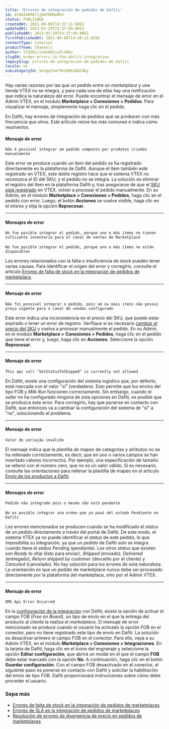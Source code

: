 ```yaml
---
title: 'Errores de integración de pedidos de Dafiti'
id: 4t8AIA9R671jGHY8MOwHhS
status: PUBLISHED
createdAt: 2021-09-08T14:37:11.608Z
updatedAt: 2023-03-29T23:37:09.005Z
publishedAt: 2023-03-29T23:37:09.005Z
firstPublishedAt: 2021-09-08T14:56:15.029Z
contentType: tutorial
productTeam: Channels
author: 5l9ZQjiivHzkEVjafL4O6v
slugEN: order-errors-in-the-dafiti-integration
legacySlug: errores-de-integracion-de-pedidos-de-dafiti
locale: es
subcategoryId: 5m1qqfnmfYKsO0KiOQC8Ky
---
```


Hay varias razones por las que un pedido entre un _marketplace_ y una tienda VTEX no se integra, y para cada una de ellas hay una notificación que indica la naturaleza del error. Puede encontrar el mensaje de error en el Admin VTEX, en el módulo **Marketplace > Conexiones > Pedidos**. Para visualizar el mensaje, simplemente haga clic en el pedido.

En Dafiti, hay errores de integración de pedidos que se producen con más frecuencia que otros. Este artículo reúne los más comunes e indica cómo resolverlos.

#### Mensaje de error

`Não é possível integrar um pedido composto por produtos criados manualmente`

Este error se produce cuando un ítem del pedido se ha registrado directamente en la plataforma de Dafiti. Aunque el ítem también esté registrado en VTEX, este doble registro hace que el sistema VTEX no reconozca el ID del SKU, y el pedido no se integra. La solución es eliminar el registro del ítem en la plataforma Dafiti y, tras asegurarse de que el [SKU está registrado](https://help.vtex.com/es/tracks/catalogo-101--5AF0XfnjfWeopIFBgs3LIQ/17PxekVPmVYI4c3OCQ0ddJ) en VTEX, volver a procesar el pedido manualmente. En su Admin, en el módulo **Marketplace > Conexiones > Pedidos**, haga clic en el pedido con error. Luego, el botón **Acciones** se vuelve visible, haga clic en el mismo y elija la opción **Reprocesar**.

____

#### Mensajes de error

`No fue posible integrar el pedido, porque uno o más items no tienen suficiente inventario para el canal de ventas de Marketplace`<br>
</br> `No fue posible integrar el pedido, porque uno o más items no están disponibles`

Los errores relacionados con la falta o insuficiencia de stock pueden tener varias causas. Para identificar el origen del error y corregirlo, consulte el artículo [Errores de falta de stock en la integración de pedidos de marketplace](https://help.vtex.com/es/tutorial/erros-de-falta-de-estoque-na-integracao-de-pedidos-de-marketplace--s1i5OCcPFslrMkZJLDnfP).

____

#### Mensaje de error

`Não foi possível integrar o pedido, pois um ou mais itens não possui preço vigente para o canal de vendas configurado`

Este error indica una inconsistencia en el precio del SKU, que puede estar expirado o tener un error de registro. Verifique si es necesario [cambiar el precio del SKU](https://help.vtex.com/es/tutorial/alteracao-de-preco-de-sku--tutorials_95) y vuelva a procesar manualmente el pedido. En su Admin, en el módulo **Marketplace > Conexiones > Pedidos**, haga clic en el pedido que tiene el error y, luego, haga clic en **Acciones**. Seleccione la opción **Reprocesar**.

____

#### Mensaje de error

`This api call "SetStatusToShipped" is currently not allowed`

En Dafiti, existe una configuración del sistema logístico que, por defecto, está marcada con el valor "sí" (verdadero). Esto permite que los envíos del tipo FOB y _Milk Run_ funcionen correctamente. Sin embargo, cuando el _seller_ no ha configurado ninguna de esta opciones en Dafiti, es posible que se produzca este error. Para corregirlo, hay que ponerse en contacto con Dafiti, que entonces va a cambiar la configuración del sistema de "sí" a "no", solucionando el problema.

____

#### Mensaje de error

`Valor de variação inválido`

El mensaje indica que la plantilla de mapeo de categorías y atributos no se ha rellenado correctamente, es decir, que en uno o varios campos se han insertado valores incorrectos. Por ejemplo, una especificación de tamaño se rellenó con el número cero, que no es un valor válido. Si es necesario, consulte las orientaciones para rellenar la plantilla de mapeo en el artículo [Envío de los productos a Dafiti](https://help.vtex.com/es/tracks/configurar-integracao-da-dafiti--4wF4RBx9ygEkimW6SsKw8i/3b8BZfB1BC8G8SCe0ao46m).

____

#### Mensajes de error

`Pedido não integrado pois o mesmo não está pendente`<br>
</br>`No es posible integrar una orden que ya pasó del estado Pendiente en Dafiti`

Los errores mencionados se producen cuando se ha modificado el _status_ de un pedido directamente a través del portal de Dafiti. De este modo, el sistema VTEX ya no puede identificar el _status_ de este pedido, lo que imposibilita su integración, ya que un pedido de Dafiti solo se integra cuando tiene el _status Pending_ (pendiente). Los otros _status_ que existen son _Ready to ship_ (listo para enviar), _Shipped_ (enviado), _Delivered_ (entregado), _Return shipped by customer_ (devuelto por el cliente) y _Canceled_ (cancelado). No hay solución para los errores de esta naturaleza. La orientación es que un pedido de marketplace nunca debe ser procesado directamente por la plataforma del marketplace, sino por el Admin VTEX.

____

#### Mensaje de error

`OMS Api Error Occurred`

En la [configuración de la integración](https://help.vtex.com/es/tracks/configurar-integracao-da-dafiti--4wF4RBx9ygEkimW6SsKw8i/3PV2OACP2E4O4uOKKW2sMg) con Dafiti, existe la opción de activar el campo FOB (_Free on Board_), un tipo de envío en el que la entrega del producto al cliente la realiza el _marketplace_. El mensaje de error mencionado se produce cuando el usuario ha activado la opción FOB en el conector, pero no tiene registrado este tipo de envío en Dafiti. La solución es desactivar primero el campo FOB en el conector. Para ello, vaya a su Admin VTEX, en el módulo **Marketplace > Conexiones > Integraciones**. En la tarjeta de Dafiti, haga clic en el ícono del engranaje y seleccione la opción **Editar configuración**, que abrirá un modal en el que el campo **FOB** debe estar marcado con la opción **No**. A continuación, haga clic en el botón **Guardar configuración**. Con el campo FOB desactivado en el conector, el siguiente paso es ponerse en contacto con Dafiti y solicitar la habilitación del envío de tipo FOB. Dafiti proporcionará instrucciones sobre cómo debe proceder el usuario.

### Sepa más

- [Errores de falta de stock en la integración de pedidos de marketplaces](https://help.vtex.com/es/tutorial/erros-de-falta-de-estoque-em-pedidos-de-integracao-com-marketplace--s1i5OCcPFslrMkZJLDnfP)
- [Errores de SLA en la integración de pedidos de marketplaces](https://help.vtex.com/es/tutorial/erros-de-sla-na-integracao-de-pedidos-de-marketplace--X8lSfxT44OyxkxwvnRk1X)
- [Resolución de errores de divergencia de precio en pedidos de marketplaces](https://help.vtex.com/es/tutorial/resolucao-de-erros-de-divergencia-de-preco-em-pedidos-de-marketplace--6MbmPX4SKyRkcTJxVhRna8)

